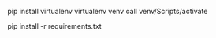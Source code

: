 pip install virtualenv 
virtualenv venv
call venv/Scripts/activate

pip install -r requirements.txt

